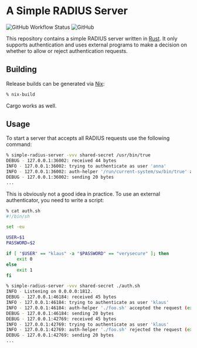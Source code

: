 # A Simple RADIUS Server

![GitHub Workflow Status](https://img.shields.io/github/workflow/status/blitz/simple-radius-server/Test)
![GitHub](https://img.shields.io/github/license/blitz/simple-radius-server)

This repository contains a simple RADIUS server written in
[Rust](https://www.rust-lang.org/). It only supports authentication
and uses external programs to make a decision on whether to allow or
reject authentication requests.

## Building

Release builds can be generated via [Nix](https://nixos.org/):

```sh
% nix-build
```

Cargo works as well.

## Usage

To start a server that accepts all RADIUS requests use the following command:

```sh
% simple-radius-server -vvv shared-secret /usr/bin/true
DEBUG - 127.0.0.1:36002: received 44 bytes
INFO - 127.0.0.1:36002: trying to authenticate as user 'anna'
INFO - 127.0.0.1:36002: auth-helper '/run/current-system/sw/bin/true' accepted the request (exit code: 0)
DEBUG - 127.0.0.1:36002: sending 20 bytes
...
```
This is obviously not a good idea in practice. To use an external authenticator, you need to write a script:

```sh
% cat auth.sh
#!/bin/sh

set -eu

USER=$1
PASSWORD=$2

if [ "$USER" == "klaus" -a "$PASSWORD" == "verysecure" ]; then
    exit 0
else
    exit 1
fi

% simple-radius-server -vvv shared-secret ./auth.sh
INFO - Listening on 0.0.0.0:1812.
DEBUG - 127.0.0.1:46184: received 45 bytes
INFO - 127.0.0.1:46184: trying to authenticate as user 'klaus'
INFO - 127.0.0.1:46184: auth-helper './foo.sh' accepted the request (exit code: 0)
DEBUG - 127.0.0.1:46184: sending 20 bytes
DEBUG - 127.0.0.1:42769: received 45 bytes
INFO - 127.0.0.1:42769: trying to authenticate as user 'klaus'
INFO - 127.0.0.1:42769: auth-helper './foo.sh' rejected the request (exit code: 1)
DEBUG - 127.0.0.1:42769: sending 20 bytes
...
```

